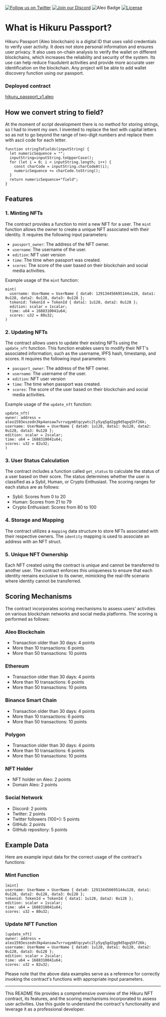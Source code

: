 [![Follow us on Twitter](https://img.shields.io/twitter/follow/HikuruOfficial?style=social&logo=twitter)](https://twitter.com/HikuruOfficial)
[![Join our Discord](https://img.shields.io/discord/989643607898206208?color=%237289DA&label=Join%20our%20Discord&logo=discord&logoColor=white)](https://discord.gg/mevde2mRSw)
![Aleo Badge](https://img.shields.io/badge/Aleo-Developer-1572B6?style=flat-square&logo=aleo&logoColor=white)
[![License](https://img.shields.io/badge/license-MIT-orange.svg)](https://opensource.org/licenses/MIT)


# What is Hikuru Passport?

Hikuru Passport (Aleo blockchain) is a digital ID that uses valid credentials to verify user activity. It does not store personal information and ensures user privacy. It also uses on-chain analysis to verify the wallet on different blockchains, which increases the reliability and security of the system. Its use can help reduce fraudulent activities and provide more accurate user identification on the blockchain. Any project will be able to add wallet discovery function using our passport.

### Deployed contract
[hikuru_passport_v1.aleo](https://explorer.hamp.app/program?id=hikuru_passport_v1.aleo)

## How we convert string to field?

At the moment of script development there is no method for storing strings, so I had to invent my own. I invented to replace the text with capital letters so as not to go beyond the range of two-digit numbers and replace them with ascii code for each letter.

```
function stringToFields(inputString) {
  let numericSequence = "";
  inputString=inputString.toUpperCase();
  for (let i = 0; i < inputString.length; i++) {
    const charCode = inputString.charCodeAt(i);
    numericSequence += charCode.toString();
  }
  return numericSequence+"field";
}
```


## Features

### 1. Minting NFTs

The contract provides a function to mint a new NFT for a user. The `mint` function allows the owner to create a unique NFT associated with their identity. It requires the following input parameters:

- `passport_owner`: The address of the NFT owner.
- `username`: The username of the user.
- `edition`: NFT user version
- `time`: The time when passport was created.
- `scores`: The score of the user based on their blockchain and social media activities.

  
Example usage of the `mint` function:
```
mint(
  username: UserName = UserName { data0: 129134456695144u128, data1: 0u128, data2: 0u128, data3: 0u128 };
  tokenid: TokenId = TokenId { data1: 1u128, data2: 0u128 };
  edition: scalar = 1scalar;
  time: u64 = 1688310041u64;
  scores: u32 = 80u32;
)
```

### 2. Updating NFTs

The contract allows users to update their existing NFTs using the `update_nft` function. This function enables users to modify their NFT's associated information, such as the username, IPFS hash, timestamp, and scores. It requires the following input parameters:

- `passport_owner`: The address of the NFT owner.
- `username`: The username of the user.
- `edition`: NFT user version
- `time`: The time when passport was created.
- `scores`: The score of the user based on their blockchain and social media activities.

Example usage of the `update_nft` function:
```
update_nft(
owner: address = aleo1593eszedn3kp4ansaw7vrruqym6tqcywtc2ly5yq5gd2gg9d5qpq5hf26k;
username: UserName = UserName { data0: 1u128, data1: 0u128, data2: 0u128, data3: 0u128 };
edition: scalar = 2scalar;
time: u64 = 1688310041u64;
scores: u32 = 82u32;
)
```

### 3. User Status Calculation

The contract includes a function called `get_status` to calculate the status of a user based on their score. The status determines whether the user is classified as a Sybil, Human, or Crypto Enthusiast. The scoring ranges for each status are as follows:

- Sybil: Scores from 0 to 20
- Human: Scores from 21 to 79
- Crypto Enthusiast: Scores from 80 to 100

### 4. Storage and Mapping

The contract utilizes a `mapping` data structure to store NFTs associated with their respective owners. The `identity` mapping is used to associate an address with an NFT struct.

### 5. Unique NFT Ownership

Each NFT created using the contract is unique and cannot be transferred to another user. The contract enforces this uniqueness to ensure that each identity remains exclusive to its owner, mimicking the real-life scenario where identity cannot be transferred.

## Scoring Mechanisms

The contract incorporates scoring mechanisms to assess users' activities on various blockchain networks and social media platforms. The scoring is performed as follows:

### Aleo Blockchain
- Transaction older than 30 days: 4 points
- More than 10 transactions: 6 points
- More than 50 transactions: 10 points

### Ethereum
- Transaction older than 30 days: 4 points
- More than 10 transactions: 6 points
- More than 50 transactions: 10 points

### Binance Smart Chain
- Transaction older than 30 days: 4 points
- More than 10 transactions: 6 points
- More than 50 transactions: 10 points

### Polygon
- Transaction older than 30 days: 4 points
- More than 10 transactions: 6 points
- More than 50 transactions: 10 points

### NFT Holder
- NFT holder on Aleo: 2 points
- Domain Aleo: 2 points

### Social Network
- Discord: 2 points
- Twitter: 2 points
- Twitter followers (100+): 5 points
- GitHub: 2 points
- GitHub repository: 5 points

## Example Data

Here are example input data for the correct usage of the contract's functions:

### Mint Function
```
[mint]
username: UserName = UserName { data0: 129134456695144u128, data1: 0u128, data2: 0u128, data3: 0u128 };
tokenid: TokenId = TokenId { data1: 1u128, data2: 0u128 };
edition: scalar = 1scalar;
time: u64 = 1688310041u64;
scores: u32 = 80u32;

```

### Update NFT Function
```
[update_nft]
owner: address = aleo1593eszedn3kp4ansaw7vrruqym6tqcywtc2ly5yq5gd2gg9d5qpq5hf26k;
username: UserName = UserName { data0: 1u128, data1: 0u128, data2: 0u128, data3: 0u128 };
edition: scalar = 2scalar;
time: u64 = 1688310041u64;
scores: u32 = 82u32;
```


Please note that the above data examples serve as a reference for correctly invoking the contract's functions with appropriate input parameters.

---

This README file provides a comprehensive overview of the Hikuru NFT contract, its features, and the scoring mechanisms incorporated to assess user activities. Use this guide to understand the contract's functionality and leverage it as a professional developer.

